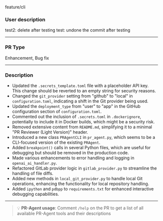 feature/cli
### **User description**
test2: delete after testing
 test: undone the commit after testing


___

### **PR Type**
Enhancement, Bug fix


___

### **Description**
- Updated the `.secrets_template.toml` file with a placeholder API key. This change should be reverted to an empty string for security reasons.
- Changed the `git_provider` setting from "github" to "local" in `configuration.toml`, indicating a shift in the Git provider being used.
- Updated the `deployment_type` from "user" to "app" in the GitHub configuration section of `configuration.toml`.
- Commented out the inclusion of `.secrets.toml` in `.dockerignore`, potentially to include it in Docker builds, which might be a security risk.
- Removed extensive content from `README.md`, simplifying it to a minimal "PR Reviewer (Light Version)" header.
- Introduced a new class `PRAgentCLI` in `pr_agent.py`, which seems to be a CLI-focused version of the existing `PRAgent`.
- Added `breakpoint()` calls in several Python files, which are useful for debugging but should be removed in the production code.
- Made various enhancements to error handling and logging in `openai_ai_handler.py`.
- Refactored GitLab provider logic in `gitlab_provider.py` to streamline the handling of file diffs.
- Added new methods in `local_git_provider.py` to handle local Git operations, enhancing the functionality for local repository handling.
- Added `ipython` and `pdbpp` to `requirements.txt` for enhanced interactive debugging capabilities.




___

> 💡 **PR-Agent usage**:
>Comment `/help` on the PR to get a list of all available PR-Agent tools and their descriptions

